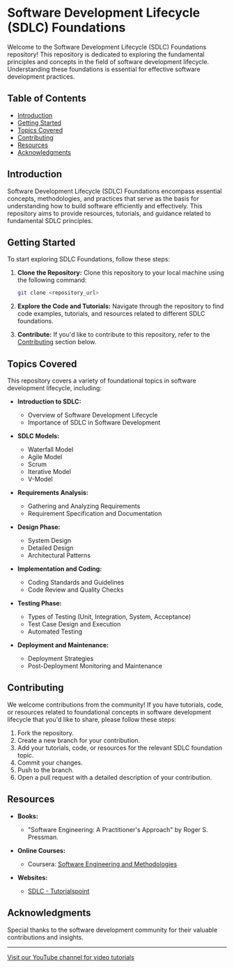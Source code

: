 # Software Development Lifecycle (SDLC) Foundations

Welcome to the Software Development Lifecycle (SDLC) Foundations repository! This repository is dedicated to exploring the fundamental principles and concepts in the field of software development lifecycle. Understanding these foundations is essential for effective software development practices.

## Table of Contents

- [Introduction](#introduction)
- [Getting Started](#getting-started)
- [Topics Covered](#topics-covered)
- [Contributing](#contributing)
- [Resources](#resources)
- [Acknowledgments](#acknowledgments)

## Introduction

Software Development Lifecycle (SDLC) Foundations encompass essential concepts, methodologies, and practices that serve as the basis for understanding how to build software efficiently and effectively. This repository aims to provide resources, tutorials, and guidance related to fundamental SDLC principles.

## Getting Started

To start exploring SDLC Foundations, follow these steps:

1. **Clone the Repository:** Clone this repository to your local machine using the following command:
   ```bash
   git clone <repository_url>
   ```

2. **Explore the Code and Tutorials:** Navigate through the repository to find code examples, tutorials, and resources related to different SDLC foundations.

3. **Contribute:** If you'd like to contribute to this repository, refer to the [Contributing](#contributing) section below.

## Topics Covered

This repository covers a variety of foundational topics in software development lifecycle, including:

- **Introduction to SDLC:**
  - Overview of Software Development Lifecycle
  - Importance of SDLC in Software Development

- **SDLC Models:**
  - Waterfall Model
  - Agile Model
  - Scrum
  - Iterative Model
  - V-Model

- **Requirements Analysis:**
  - Gathering and Analyzing Requirements
  - Requirement Specification and Documentation

- **Design Phase:**
  - System Design
  - Detailed Design
  - Architectural Patterns

- **Implementation and Coding:**
  - Coding Standards and Guidelines
  - Code Review and Quality Checks

- **Testing Phase:**
  - Types of Testing (Unit, Integration, System, Acceptance)
  - Test Case Design and Execution
  - Automated Testing

- **Deployment and Maintenance:**
  - Deployment Strategies
  - Post-Deployment Monitoring and Maintenance

## Contributing

We welcome contributions from the community! If you have tutorials, code, or resources related to foundational concepts in software development lifecycle that you'd like to share, please follow these steps:

1. Fork the repository.
2. Create a new branch for your contribution.
3. Add your tutorials, code, or resources for the relevant SDLC foundation topic.
4. Commit your changes.
5. Push to the branch.
6. Open a pull request with a detailed description of your contribution.

## Resources

- **Books:**
  - "Software Engineering: A Practitioner's Approach" by Roger S. Pressman.

- **Online Courses:**
  - Coursera: [Software Engineering and Methodologies](https://www.coursera.org/specializations/software-engineering)

- **Websites:**
  - [SDLC - Tutorialspoint](https://www.tutorialspoint.com/sdlc/index.htm)

## Acknowledgments

Special thanks to the software development community for their valuable contributions and insights.

---

[Visit our YouTube channel for video tutorials](<YouTube_Channel_Link>)